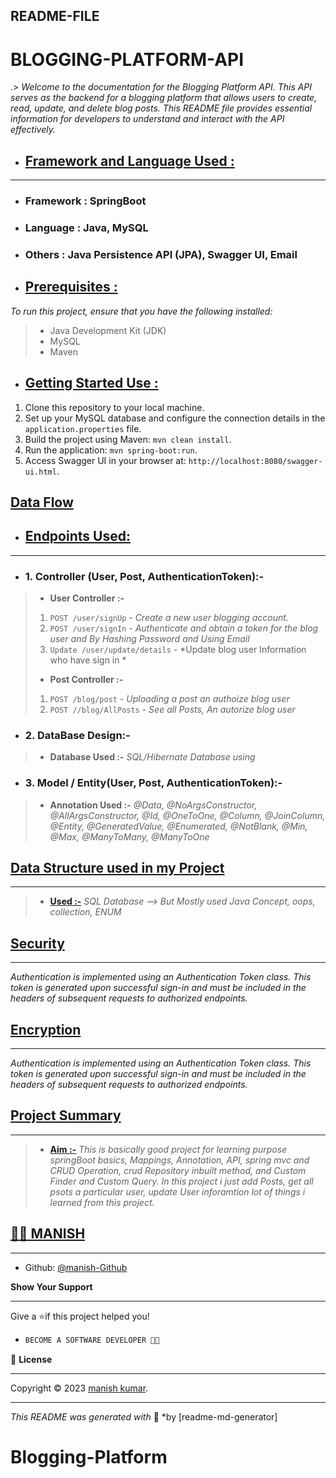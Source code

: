 
## **README-FILE**
# BLOGGING-PLATFORM-API
.> *Welcome to the documentation for the Blogging Platform API. This API serves as the backend for a blogging platform that allows users to create, read, update, and delete blog posts. This README file provides essential information for developers to understand and interact with the API effectively.*

-  ## [**Framework and Language Used :**](#heading-ids) ##
___
- ### Framework : **SpringBoot**
- ### Language : **Java, MySQL**
- ### Others : **Java Persistence API (JPA), Swagger UI, Email**

-  ## [**Prerequisites :**](#heading-ids) ##
*To run this project, ensure that you have the following installed:*
> - Java Development Kit (JDK)
>- MySQL
>- Maven

-  ## [**Getting Started Use :**](#heading-ids) ##

1. Clone this repository to your local machine.
2. Set up your MySQL database and configure the connection details in the `application.properties` file.
3. Build the project using Maven: `mvn clean install`.
4. Run the application: `mvn spring-boot:run`.
5. Access Swagger UI in your browser at: `http://localhost:8080/swagger-ui.html`.

## [**Data Flow**](#heading-ids) ##

- ## [**Endpoints Used:**](#heading-ids) ##
___
- ### 1. **Controller (User, Post, AuthenticationToken):-** ###
> - **User Controller :-**  
> 1. `POST /user/signUp` - *Create a new user blogging account.*
> 2. `POST /user/signIn` - *Authenticate and obtain a token for the blog user and By Hashing Password and Using Email*
> 3. `Update /user/update/details` - *Update blog user Information who have sign in *
> - **Post Controller :-**  
> 1. `POST /blog/post` - *Uploading a post an authoize blog user*
> 2. `POST //blog/AllPosts` - *See all Posts, An autorize blog user*


- ### 2. **DataBase Design:-** ###
> - **Database Used :-**  *SQL/Hibernate Database using*


- ### 3. **Model / Entity(User, Post, AuthenticationToken):-** ###
> - **Annotation Used :-**  *@Data, @NoArgsConstructor, @AllArgsConstructor, @Id, @OneToOne, @Column, @JoinColumn, @Entity, @GeneratedValue, @Enumerated, @NotBlank, @Min, @Max, @ManyToMany, @ManyToOne*

## [**Data Structure used in my Project**](#heading-ids) ##
____
> - **[Used :-](#heading-ids)** *SQL Database --> But Mostly used Java Concept, oops, collection, ENUM*

## [**Security**](#heading-ids) ##
____
*Authentication is implemented using an Authentication Token class. This token is generated upon successful sign-in and must be included in the headers of subsequent requests to authorized endpoints.*

## [**Encryption**](#heading-ids) ##
____
*Authentication is implemented using an Authentication Token class. This token is generated upon successful sign-in and must be included in the headers of subsequent requests to authorized endpoints.*


## [**Project Summary**](#heading-ids) ##
____
> - **[Aim :-](#heading-ids)** *This is basically good project for learning purpose springBoot basics, Mappings, Annotation, API, spring mvc and CRUD Operation, crud Repository inbuilt method, and Custom Finder and Custom Query. In this project i just add Posts, get all psots a particular user,  update User inforamtion lot of things i learned from this project.*

## **[👨‍💻 MANISH](#heading-ids)** ##
___

- Github: [@manish-Github](https://github.com/Manishkrbgs)



**Show Your Support**
___
Give a ⭐if this project helped you!

- ```bash
  BECOME A SOFTWARE DEVELOPER 👩‍💻

<!-- Here something icon -->

📝 **License**
___
Copyright © 2023 [manish kumar](#heading-ids).


___
*This README was generated with* 🧡 *by [readme-md-generator]









# Blogging-Platform

